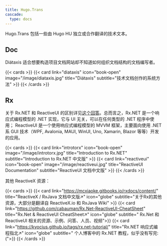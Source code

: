 ```yaml
---
title: Hugo.Trans
cascade:
  type: docs
---
```


Hugo.Trans 包括一些由 Hugo HU 独立或合作翻译的技术文本。

## Doc

Diátaxis 适合想要构造项目文档网站却不知道如何组织文档结构的文档编写者。

{{< cards >}}
  {{< card
  link="diataxis"
  icon="book-open"
  image="/image/diataxis.jpg"
  title="Diátaxis"
  subtitle="技术文档创作的系统方法" >}}
{{< /cards >}}

## Rx

关于 Rx.NET 和 ReactiveUI 的区别详见[这个回答](https://stackoverflow.com/questions/34727584/reactiveui-rxui-vs-reactive-extensions)。总而言之，Rx.NET 是一个响应式编程模型的 .NET 实现，它与 UI 无关，可以在任何类型的 .NET 程序中使用； ReactiveUI 是一个使用响应式编程模型的 MVVM 框架，主要面向使用 .NET 系 GUI 技术（WPF, Avalonia, MAUI, WinUI, Uno, Xamarin, Blazor 等等）开发的应用。

{{< cards >}}
  {{< card
  link="introtorx"
  icon="book-open"
  image="/image/introtorx.jpg"
  title="Introduction to Rx.NET"
  subtitle="Introduction to Rx.NET 中文版" >}}
  {{< card
  link="reactiveui"
  icon="book-open"
  image="/image/reactiveui.jpg"
  title="ReactiveUI Documentation"
  subtitle="ReactiveUI 文档中文版" >}}
{{< /cards >}}

其他 ReactiveX 资源：

{{< cards >}}
  {{< card link="https://mcxiaoke.gitbooks.io/rxdocs/content/"
  title="ReactiveX / RxJava 文档中文版↗️" icon="globe"
  subtitle="关于Rx的其他资源，大部分是翻译自 ReactiveX.io 和 RxJava Wiki" >}}
  {{< card link="https://github.com/cabauman/Rx.Net-ReactiveUI-CheatSheet"
  title="Rx.Net & ReactiveUI CheatSheet↗️" icon="globe"
  subtitle=" Rx.Net 和 ReactiveUI 相关的资源、示例、问答、人员、视频">}}
  {{< card link="https://kyocius.github.io/tags/rx.net-tutorial/"
  title="Rx.NET 响应式编程指北↗️" icon="globe"
  subtitle=" 个人博客中的 Rx.NET 教程，似乎没有写完:(">}}
{{< /cards >}}
